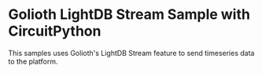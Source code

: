 # Golioth LightDB Stream Sample with CircuitPython

This samples uses Golioth's LightDB Stream feature to send timeseries data to the platform.
